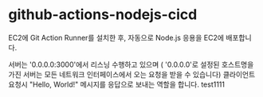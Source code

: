 # github-actions-nodejs-cicd

EC2에 Git Action Runner를 설치한 후, 자동으로 Node.js 응용을 EC2에 배포합니다.

서버는 '0.0.0.0:3000'에서 리스닝 수행하고 있으며
( '0.0.0.0'로 설정된 호스트명을 가진 서버는 모든 네트워크 인터페이스에서 오는 요청을 받을 수 있습니다)
클라이언트 요청시 "Hello, World!" 메시지를 응답으로 보내는 역할을 합니다.
test1111
